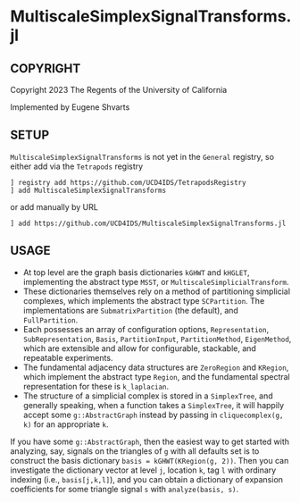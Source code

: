 # MultiscaleSimplexSignalTransforms.jl

## COPYRIGHT

Copyright 2023 The Regents of the University of California

Implemented by Eugene Shvarts

## SETUP

`MultiscaleSimplexSignalTransforms` is not yet in the `General` registry, so either add via the `Tetrapods` registry

```
] registry add https://github.com/UCD4IDS/TetrapodsRegistry
] add MultiscaleSimplexSignalTransforms
```

or add manually by URL

```
] add https://github.com/UCD4IDS/MultiscaleSimplexSignalTransforms.jl
```

## USAGE

- At top level are the graph basis dictionaries `kGHWT` and `kHGLET`, implementing the abstract type `MSST`, or `MultiscaleSimplicialTransform`.
- These dictionaries themselves rely on a method of partitioning simplicial complexes, which implements the abstract type `SCPartition`.
The implementations are `SubmatrixPartition` (the default), and `FullPartition`.
- Each possesses an array of configuration options, `Representation`, `SubRepresentation`, `Basis`, `PartitionInput`, `PartitionMethod`, `EigenMethod`, which are extensible and allow for configurable, stackable, and repeatable experiments.
- The fundamental adjacency data structures are `ZeroRegion` and `KRegion`, which implement the abstract type `Region`, and the fundamental spectral representation for these is `k_laplacian`.
- The structure of a simplicial complex is stored in a `SimplexTree`, and generally speaking, when a function takes a `SimplexTree`, it will happily accept some `g::AbstractGraph` instead by passing in `cliquecomplex(g, k)` for an appropriate `k`.

If you have some `g::AbstractGraph`, then the easiest way to get started with analyzing, say, signals on the triangles of `g` with all defaults set is to construct the basis dictionary `basis = kGHWT(KRegion(g, 2))`. Then you can investigate the dictionary vector at level `j`, location `k`, tag `l` with ordinary indexing (i.e., `basis[j,k,l]`), and you can obtain a dictionary of expansion coefficients for some triangle signal `s` with `analyze(basis, s)`.
